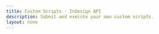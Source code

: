 ```yaml
---
title: Custom Scripts - InDesign API
description: Submit and execute your own custom scripts.
layout: none
---
```


<RedoclyAPIBlock src="/firefly-services/docs/indesign/scriptsapi.json" width="600px" disableSidebar hideTryItPanel />

